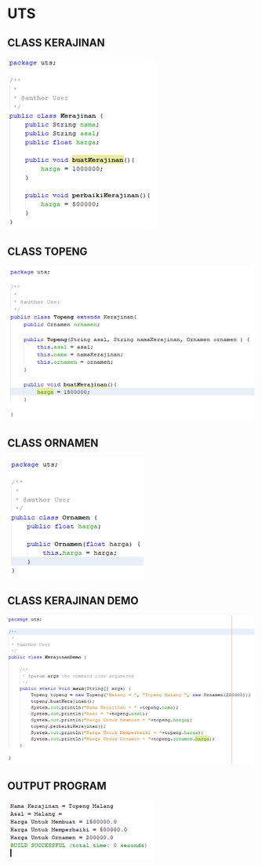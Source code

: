 # UTS
## CLASS KERAJINAN
<img src="img/1.png" />

## CLASS TOPENG
<img src="img/2.png" />

## CLASS ORNAMEN
<img src="img/3.png" />

## CLASS KERAJINAN DEMO
<img src="img/4.png" />

## OUTPUT PROGRAM
<img src="img/o.png" />

